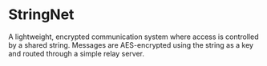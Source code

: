 # StringNet
A lightweight, encrypted communication system where access is controlled by a shared string. Messages are AES-encrypted using the string as a key and routed through a simple relay server.
